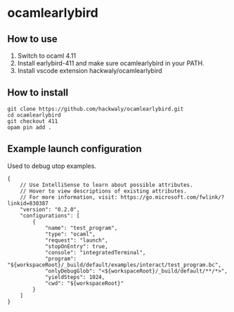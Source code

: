 # ocamlearlybird

## How to use

1. Switch to ocaml 4.11
2. Install earlybird-411 and make sure ocamlearlybird in your PATH.
3. Install vscode extension hackwaly/ocamlearlybird

## How to install

```
git clone https://github.com/hackwaly/ocamlearlybird.git
cd ocamlearlybird
git checkout 411
opam pin add .
```

## Example launch configuration

Used to debug utop examples.

```
{
    // Use IntelliSense to learn about possible attributes.
    // Hover to view descriptions of existing attributes.
    // For more information, visit: https://go.microsoft.com/fwlink/?linkid=830387
    "version": "0.2.0",
    "configurations": [
        {
            "name": "test_program",
            "type": "ocaml",
            "request": "launch",
            "stopOnEntry": true,
            "console": "integratedTerminal",
            "program": "${workspaceRoot}/_build/default/examples/interact/test_program.bc",
            "onlyDebugGlob": "<${workspaceRoot}/_build/default/**/*>",
            "yieldSteps": 1024,
            "cwd": "${workspaceRoot}"
        }
    ]
}
```
